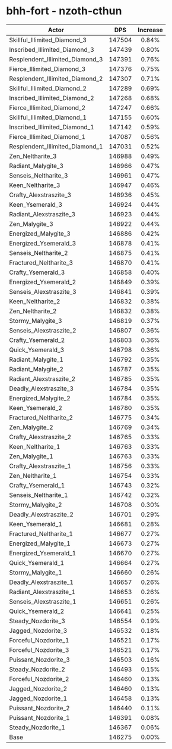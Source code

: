 # bhh-fort - nzoth-cthun
| Actor | DPS | Increase |
|---|:---:|:---:|
|Skillful_Illimited_Diamond_3|147504|0.84%|
|Inscribed_Illimited_Diamond_3|147439|0.80%|
|Resplendent_Illimited_Diamond_3|147391|0.76%|
|Fierce_Illimited_Diamond_3|147376|0.75%|
|Resplendent_Illimited_Diamond_2|147307|0.71%|
|Skillful_Illimited_Diamond_2|147289|0.69%|
|Inscribed_Illimited_Diamond_2|147268|0.68%|
|Fierce_Illimited_Diamond_2|147247|0.66%|
|Skillful_Illimited_Diamond_1|147155|0.60%|
|Inscribed_Illimited_Diamond_1|147142|0.59%|
|Fierce_Illimited_Diamond_1|147087|0.56%|
|Resplendent_Illimited_Diamond_1|147031|0.52%|
|Zen_Neltharite_3|146988|0.49%|
|Radiant_Malygite_3|146966|0.47%|
|Senseis_Neltharite_3|146961|0.47%|
|Keen_Neltharite_3|146947|0.46%|
|Crafty_Alexstraszite_3|146936|0.45%|
|Keen_Ysemerald_3|146924|0.44%|
|Radiant_Alexstraszite_3|146923|0.44%|
|Zen_Malygite_3|146922|0.44%|
|Energized_Malygite_3|146886|0.42%|
|Energized_Ysemerald_3|146878|0.41%|
|Senseis_Neltharite_2|146875|0.41%|
|Fractured_Neltharite_3|146870|0.41%|
|Crafty_Ysemerald_3|146858|0.40%|
|Energized_Ysemerald_2|146849|0.39%|
|Senseis_Alexstraszite_3|146841|0.39%|
|Keen_Neltharite_2|146832|0.38%|
|Zen_Neltharite_2|146832|0.38%|
|Stormy_Malygite_3|146819|0.37%|
|Senseis_Alexstraszite_2|146807|0.36%|
|Crafty_Ysemerald_2|146803|0.36%|
|Quick_Ysemerald_3|146798|0.36%|
|Radiant_Malygite_1|146792|0.35%|
|Radiant_Malygite_2|146787|0.35%|
|Radiant_Alexstraszite_2|146785|0.35%|
|Deadly_Alexstraszite_3|146784|0.35%|
|Energized_Malygite_2|146784|0.35%|
|Keen_Ysemerald_2|146780|0.35%|
|Fractured_Neltharite_2|146775|0.34%|
|Zen_Malygite_2|146769|0.34%|
|Crafty_Alexstraszite_2|146765|0.33%|
|Keen_Neltharite_1|146763|0.33%|
|Zen_Malygite_1|146763|0.33%|
|Crafty_Alexstraszite_1|146756|0.33%|
|Zen_Neltharite_1|146754|0.33%|
|Crafty_Ysemerald_1|146743|0.32%|
|Senseis_Neltharite_1|146742|0.32%|
|Stormy_Malygite_2|146708|0.30%|
|Deadly_Alexstraszite_2|146701|0.29%|
|Keen_Ysemerald_1|146681|0.28%|
|Fractured_Neltharite_1|146677|0.27%|
|Energized_Malygite_1|146673|0.27%|
|Energized_Ysemerald_1|146670|0.27%|
|Quick_Ysemerald_1|146664|0.27%|
|Stormy_Malygite_1|146660|0.26%|
|Deadly_Alexstraszite_1|146657|0.26%|
|Radiant_Alexstraszite_1|146653|0.26%|
|Senseis_Alexstraszite_1|146651|0.26%|
|Quick_Ysemerald_2|146641|0.25%|
|Steady_Nozdorite_3|146554|0.19%|
|Jagged_Nozdorite_3|146532|0.18%|
|Forceful_Nozdorite_1|146521|0.17%|
|Forceful_Nozdorite_3|146521|0.17%|
|Puissant_Nozdorite_3|146503|0.16%|
|Steady_Nozdorite_2|146493|0.15%|
|Forceful_Nozdorite_2|146460|0.13%|
|Jagged_Nozdorite_2|146460|0.13%|
|Jagged_Nozdorite_1|146458|0.13%|
|Puissant_Nozdorite_2|146440|0.11%|
|Puissant_Nozdorite_1|146391|0.08%|
|Steady_Nozdorite_1|146367|0.06%|
|Base|146275|0.00%|
